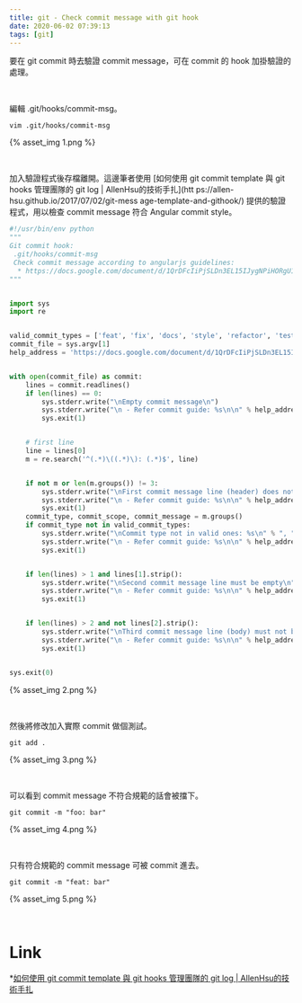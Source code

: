 ```yaml
---
title: git - Check commit message with git hook
date: 2020-06-02 07:39:13
tags: [git]
---
```


要在 git commit 時去驗證 commit message，可在 commit 的 hook 加掛驗證的處理。  

<!-- More -->

<br>


編輯 .git/hooks/commit-msg。

    vim .git/hooks/commit-msg

{% asset_img 1.png %}

<br>


加入驗證程式後存檔離開。這邊筆者使用 [如何使用 git commit template 與 git hooks     管理團隊的 git log | AllenHsu的技術手扎](htt    ps://allen-hsu.github.io/2017/07/02/git-mess    age-template-and-githook/) 提供的驗證程式，用以檢查 commit message 符合 Angular commit style。

```python
#!/usr/bin/env python
"""
Git commit hook:
 .git/hooks/commit-msg
 Check commit message according to angularjs guidelines:
  * https://docs.google.com/document/d/1QrDFcIiPjSLDn3EL15IJygNPiHORgU1_OOAqWjiDU5Y/edit#
"""


import sys
import re


valid_commit_types = ['feat', 'fix', 'docs', 'style', 'refactor', 'test', 'chore', ]
commit_file = sys.argv[1]
help_address = 'https://docs.google.com/document/d/1QrDFcIiPjSLDn3EL15IJygNPiHORgU1_OOAqWjiDU5Y/edit#'


with open(commit_file) as commit:
    lines = commit.readlines()
    if len(lines) == 0:
        sys.stderr.write("\nEmpty commit message\n")
        sys.stderr.write("\n - Refer commit guide: %s\n\n" % help_address)
        sys.exit(1)


    # first line
    line = lines[0]
    m = re.search('^(.*)\((.*)\): (.*)$', line)


    if not m or len(m.groups()) != 3:
        sys.stderr.write("\nFirst commit message line (header) does not follow format: type(scope): message\n")
        sys.stderr.write("\n - Refer commit guide: %s\n\n" % help_address)
        sys.exit(1)
    commit_type, commit_scope, commit_message = m.groups()
    if commit_type not in valid_commit_types:
        sys.stderr.write("\nCommit type not in valid ones: %s\n" % ", ".join(valid_commit_types))
        sys.stderr.write("\n - Refer commit guide: %s\n\n" % help_address)
        sys.exit(1)


    if len(lines) > 1 and lines[1].strip():
        sys.stderr.write("\nSecond commit message line must be empty\n")
        sys.stderr.write("\n - Refer commit guide: %s\n\n" % help_address)
        sys.exit(1)


    if len(lines) > 2 and not lines[2].strip():
        sys.stderr.write("\nThird commit message line (body) must not be empty\n")
        sys.stderr.write("\n - Refer commit guide: %s\n\n" % help_address)
        sys.exit(1)


sys.exit(0)
```

{% asset_img 2.png %}

<br>


然後將修改加入實際 commit 做個測試。

    git add .

{% asset_img 3.png %}

<br>


可以看到 commit message 不符合規範的話會被擋下。  

    git commit -m "foo: bar"

{% asset_img 4.png %}

<br>


只有符合規範的 commit message 可被 commit 進去。  

    git commit -m "feat: bar"

{% asset_img 5.png %}

<br>


Link
=====
*[如何使用 git commit template 與 git hooks 管理團隊的 git log | AllenHsu的技術手扎](https://allen-hsu.github.io/2017/07/02/git-message-template-and-githook/)
